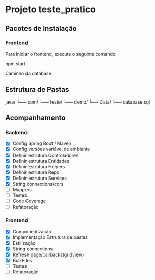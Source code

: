 # Projeto teste_pratico

## Pacotes de Instalação

### Frontend

Para iniciar o frontend, execute o seguinte comando:


npm start


Caminho da database
## Estrutura de Pastas
java/
└── com/
 └── teste/
   └── demo/
    └── Data/ 
      └── database.sql

## Acompanhamento

### Backend

- [x] Config Spring Boot / Maven
- [x] Config versões variável de ambiente
- [x] Definir estrutura Controladores
- [x] Definir estrutura Entidades
- [x] Definir Estrutura Helpers
- [x] Definir estrutura Repo
- [x] Definir estrutura Services
- [x] String connections/cors
- [ ] Mappers
- [ ] Testes
- [ ] Code Coverage
- [ ] Refatoração

### Frontend

- [x] Componentização
- [x] Implementação Estrutura de pastas
- [x] Estilização
- [x] String connections
- [x] Refresh page/callbacks(gridview)
- [x] BulkFiles
- [ ] Testes
- [ ] Refatoração
